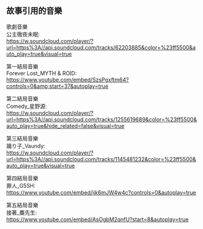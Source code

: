 ## 故事引用的音樂

歌劇音樂<br>
公主徹夜未眠:<br>
https://w.soundcloud.com/player/?url=https%3A//api.soundcloud.com/tracks/62203885&color=%23ff5500&auto_play=true&visual=true

第一結局音樂<br>
Forever Lost_MYTH & ROID:<br>
https://www.youtube.com/embed/SzsPgxftm64?controls=0&amp;start=37&autoplay=true

第二結局音樂<br>
Comedy_星野源:<br>
https://w.soundcloud.com/player/?url=https%3A//api.soundcloud.com/tracks/1255619689&color=%23ff5500&auto_play=true&hide_related=false&visual=true

第三結局音樂<br>
踊り子_Vaundy:<br>
https://w.soundcloud.com/player/?url=https%3A//api.soundcloud.com/tracks/1145481232&color=%23ff5500&auto_play=true&visual=true

第四結局音樂<br>
罪人_G5SH:<br>
https://www.youtube.com/embed/ijk6mJW4w4c?controls=0&autoplay=true

第五結局音樂<br>
接著_麋先生:<br>
https://www.youtube.com/embed/AsOgbM2qnfU?start=8&autoplay=true
